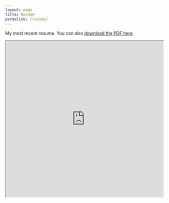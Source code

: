```yaml
---
layout: page
title: Resume
permalink: /resume/
---
```


My most recent resume. You can also [download the PDF here](https://georgetown.box.com/s/72n0umofuhb9t85x5gm4biww487u6j4h).


<iframe src="https://georgetown.box.com/s/72n0umofuhb9t85x5gm4biww487u6j4h?usp=sharing?widget=true&amp;headers=true" style="width:100%;height:500px;"></iframe>

<!-- {% include embedpdf.html code="30ah9tgxevj1vl9/svm-cv.pdf" width=100 height=800 %} -->
